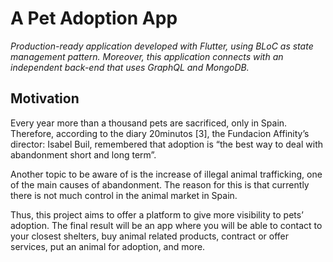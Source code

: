 # A Pet Adoption App

_Production-ready application developed with Flutter, using BLoC as state management pattern. Moreover, this application connects with an independent back-end that uses GraphQL and MongoDB._

## Motivation

Every year more than a thousand pets are sacrificed, only in Spain. Therefore, according to the diary 20minutos [3], the Fundacion Affinity’s director: Isabel Buil, remembered that adoption is “the best way to deal with abandonment short and long term”.

Another topic to be aware of is the increase of illegal animal trafficking, one of the main causes of abandonment. The reason for this is that currently there is not much control in the animal market in Spain.

Thus, this project aims to offer a platform to give more visibility to pets’ adoption. The final result will be an app where you will be able to contact to your closest shelters, buy animal related products, contract or offer services, put an animal for adoption, and more.

